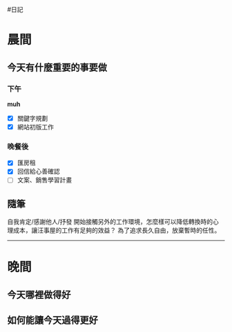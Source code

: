 #日記 
# 晨間
## 今天有什麼重要的事要做
### 下午
**muh**
- [x] 關鍵字規劃
- [x] 網站初版工作
### 晚餐後
- [x] 匯房租
- [x] 回信給心善確認
- [ ] 文案、銷售學習計畫

## 隨筆
自我肯定/感謝他人/抒發
開始接觸另外的工作環境，怎麼樣可以降低轉換時的心理成本，讓汪事屋的工作有足夠的效益？
為了追求長久自由，放棄暫時的任性。

---

# 晚間

## 今天哪裡做得好

## 如何能讓今天過得更好